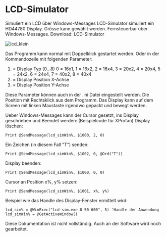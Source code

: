 # LCD-Simulator
Simuliert ein LCD über Windows-Messages
LCD-Simulator
simuliert ein HD44780 Display. Grösse kann gewählt werden. Fernsteuerbar über Windows-Messages.
Download: LCD-Simulator

![lcd_klein](https://github.com/Chregu73/LCD-Simulator/assets/17860028/0cab75f9-f894-4db7-b549-43ce488df1d8)

Das Programm kann normal mit Doppelklick gestartet werden. Oder in der Kommandozeile mit folgenden Parameter:
1. = Display Typ (0...8) 0 = 16x1, 1 = 16x2, 2 = 16x4, 3 = 20x2, 4 = 20x4, 5 = 24x2, 6 = 24x4, 7 = 40x2, 8 = 40x4
2. = Display Position X-Achse
3. = Display Position Y-Achse

Diese Parameter können auch in der .ini Datei eingestellt werden. Die Position mit Rechtsklick aus dem Programm.
Das Display kann auf dem Screen mit linken Maustaste irgendwo gepackt und bewegt werden.

Ueber Windows-Messages kann der Cursor gesetzt, ins Display geschrieben und Beendet werden:
(Beispielcode für XProfan) Display löschen:
```
Print @SendMessage(lcd_simWin%, $1000, 2, 0)
```

Ein Zeichen (in diesem Fall "T") senden:
```
Print @SendMessage(lcd_simWin%, $1002, 0, @Ord("T"))
```

Display beenden:
```
Print @SendMessage(lcd_simWin%, $1000, 0, 0)
```

Cursor an Position x%, y% setzen:
```
Print @SendMessage(lcd_simWin%, $1001, x%, y%)
```

Beispiel wie das Handle des Display-Fenster ermittelt wird:
```
lcd_sim% = @WinExec("lcd-sim.exe 8 50 600", 5) 'Handle der Anwendung
lcd_simWin% = @GetActiveWindow()
```

Diese Dokumentation ist nicht vollständig. Auch an der Software wird noch gearbeitet.
